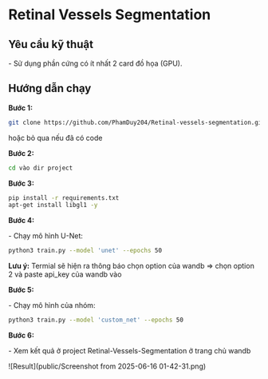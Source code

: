 # Retinal Vessels Segmentation

## Yêu cầu kỹ thuật
\- Sử dụng phần cứng có ít nhất 2 card đồ họa (GPU). 

## Hướng dẫn chạy
**Bước 1:**
```bash
git clone https://github.com/PhamDuy204/Retinal-vessels-segmentation.git
```
hoặc bỏ qua nếu đã có code

**Bước 2:**
```bash
cd vào dir project
```

**Bước 3:**
```bash
pip install -r requirements.txt 
apt-get install libgl1 -y
```

**Bước 4:**

\- Chạy mô hình U-Net:
```bash
python3 train.py --model 'unet' --epochs 50
```

**Lưu ý:** Termial sẽ hiện ra thông báo chọn option của wandb => chọn option 2 và paste api_key của wandb vào

**Bước 5:**

\- Chạy mô hình của nhóm: 
```bash
python3 train.py --model 'custom_net' --epochs 50
```

**Bước 6:**

\- Xem kết quả ở project Retinal-Vessels-Segmentation ở trang chủ wandb

![Result](public/Screenshot from 2025-06-16 01-42-31.png)
